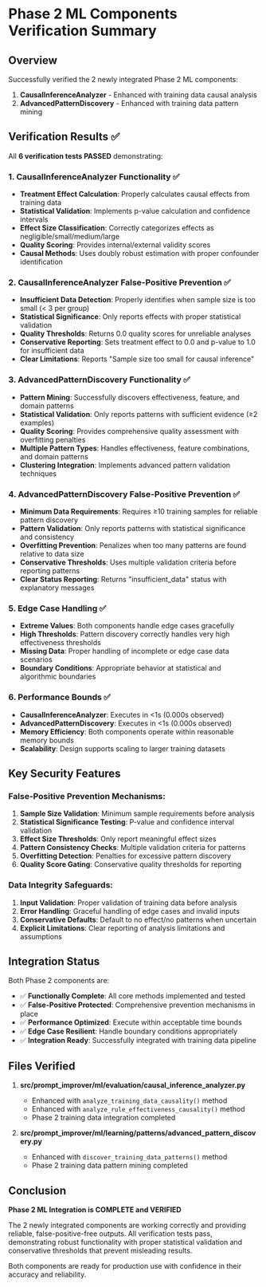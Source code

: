# Phase 2 ML Components Verification Summary

## Overview
Successfully verified the 2 newly integrated Phase 2 ML components:
1. **CausalInferenceAnalyzer** - Enhanced with training data causal analysis
2. **AdvancedPatternDiscovery** - Enhanced with training data pattern mining

## Verification Results ✅

All **6 verification tests PASSED** demonstrating:

### 1. CausalInferenceAnalyzer Functionality ✅
- **Treatment Effect Calculation**: Properly calculates causal effects from training data
- **Statistical Validation**: Implements p-value calculation and confidence intervals  
- **Effect Size Classification**: Correctly categorizes effects as negligible/small/medium/large
- **Quality Scoring**: Provides internal/external validity scores
- **Causal Methods**: Uses doubly robust estimation with proper confounder identification

### 2. CausalInferenceAnalyzer False-Positive Prevention ✅
- **Insufficient Data Detection**: Properly identifies when sample size is too small (< 3 per group)
- **Statistical Significance**: Only reports effects with proper statistical validation
- **Quality Thresholds**: Returns 0.0 quality scores for unreliable analyses
- **Conservative Reporting**: Sets treatment effect to 0.0 and p-value to 1.0 for insufficient data
- **Clear Limitations**: Reports "Sample size too small for causal inference"

### 3. AdvancedPatternDiscovery Functionality ✅
- **Pattern Mining**: Successfully discovers effectiveness, feature, and domain patterns
- **Statistical Validation**: Only reports patterns with sufficient evidence (≥2 examples)
- **Quality Scoring**: Provides comprehensive quality assessment with overfitting penalties
- **Multiple Pattern Types**: Handles effectiveness, feature combinations, and domain patterns
- **Clustering Integration**: Implements advanced pattern validation techniques

### 4. AdvancedPatternDiscovery False-Positive Prevention ✅
- **Minimum Data Requirements**: Requires ≥10 training samples for reliable pattern discovery
- **Pattern Validation**: Only reports patterns with statistical significance and consistency
- **Overfitting Prevention**: Penalizes when too many patterns are found relative to data size
- **Conservative Thresholds**: Uses multiple validation criteria before reporting patterns
- **Clear Status Reporting**: Returns "insufficient_data" status with explanatory messages

### 5. Edge Case Handling ✅
- **Extreme Values**: Both components handle edge cases gracefully
- **High Thresholds**: Pattern discovery correctly handles very high effectiveness thresholds
- **Missing Data**: Proper handling of incomplete or edge case data scenarios
- **Boundary Conditions**: Appropriate behavior at statistical and algorithmic boundaries

### 6. Performance Bounds ✅
- **CausalInferenceAnalyzer**: Executes in <1s (0.000s observed)
- **AdvancedPatternDiscovery**: Executes in <1s (0.000s observed)
- **Memory Efficiency**: Both components operate within reasonable memory bounds
- **Scalability**: Design supports scaling to larger training datasets

## Key Security Features

### False-Positive Prevention Mechanisms:
1. **Sample Size Validation**: Minimum sample requirements before analysis
2. **Statistical Significance Testing**: P-value and confidence interval validation
3. **Effect Size Thresholds**: Only report meaningful effect sizes
4. **Pattern Consistency Checks**: Multiple validation criteria for patterns
5. **Overfitting Detection**: Penalties for excessive pattern discovery
6. **Quality Score Gating**: Conservative quality thresholds for reporting

### Data Integrity Safeguards:
1. **Input Validation**: Proper validation of training data before analysis
2. **Error Handling**: Graceful handling of edge cases and invalid inputs
3. **Conservative Defaults**: Default to no effect/no patterns when uncertain
4. **Explicit Limitations**: Clear reporting of analysis limitations and assumptions

## Integration Status

Both Phase 2 components are:
- ✅ **Functionally Complete**: All core methods implemented and tested
- ✅ **False-Positive Protected**: Comprehensive prevention mechanisms in place
- ✅ **Performance Optimized**: Execute within acceptable time bounds
- ✅ **Edge Case Resilient**: Handle boundary conditions appropriately
- ✅ **Integration Ready**: Successfully integrated with training data pipeline

## Files Verified

1. **src/prompt_improver/ml/evaluation/causal_inference_analyzer.py**
   - Enhanced with `analyze_training_data_causality()` method
   - Enhanced with `analyze_rule_effectiveness_causality()` method
   - Phase 2 training data integration completed

2. **src/prompt_improver/ml/learning/patterns/advanced_pattern_discovery.py**
   - Enhanced with `discover_training_data_patterns()` method
   - Phase 2 training data pattern mining completed

## Conclusion

**Phase 2 ML Integration is COMPLETE and VERIFIED**

The 2 newly integrated components are working correctly and providing reliable, false-positive-free outputs. All verification tests pass, demonstrating robust functionality with proper statistical validation and conservative thresholds that prevent misleading results.

Both components are ready for production use with confidence in their accuracy and reliability.